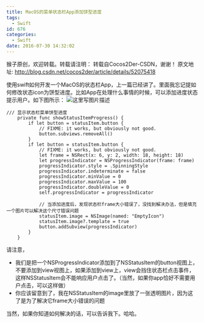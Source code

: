 ```yaml
---
title: MacOS的菜单状态栏App添加饼型进度
tags:
  - Swift
id: 676
categories:
  - Swift
date: 2016-07-30 14:32:02
---
```


猴子原创，欢迎转载。转载请注明： 转载自Cocos2Der-CSDN，谢谢！ 
原文地址: http://blog.csdn.net/cocos2der/article/details/52075418

使用swift如何开发一个MacOS的状态栏App，上一篇已经讲了。里面我忘记提如何修改状态icon为饼型进度。比如App在处理什么事情的时候，可以添加进度状态提示用户。如下图所示：
![这里写图片描述](http://img.blog.csdn.net/20160730215539215)

    /// 显示状态栏菜单饼型进度
        private func showStatusItemProgress() {
            if let button = statusItem.button {
                // FIXME: it works, but obviously not good.
                button.subviews.removeAll()
            }
            if let button = statusItem.button {
                // FIXME: it works, but obviously not good.
                let frame = NSRect(x: 6, y: 2, width: 18, height: 18)
                let progressIndicator = NSProgressIndicator(frame: frame)
                progressIndicator.style = .SpinningStyle
                progressIndicator.indeterminate = false
                progressIndicator.minValue = 0
                progressIndicator.maxValue = 100
                progressIndicator.doubleValue = 0
                self.progressIndicator = progressIndicator

                // 当添加进度后，发现状态栏frame大小错误了，没找到解决办法，但是填充一个图片可以解决这个尺寸错误问题
                statusItem.image = NSImage(named: "EmptyIcon")
                statusItem.image?.template = true
                button.addSubview(progressIndicator)
            }
        }

请注意，
- 我们是把一个NSProgressIndicator添加到了NSStatusItem的button视图上，不要添加到view视图上，如果添加到view上，view会挡住状态栏点击事件，这样NSStatusItem会不能响应用户点击了。（当然，如果你app恰好不需要用户点击，可以这样做）
- 你应该留意到了，我在NSStatusItem的image里放了一张透明图片，因为这了是为了解决它frame大小错误的问题

当然，如果你知道如何解决的话，可以告诉我下。哈哈。